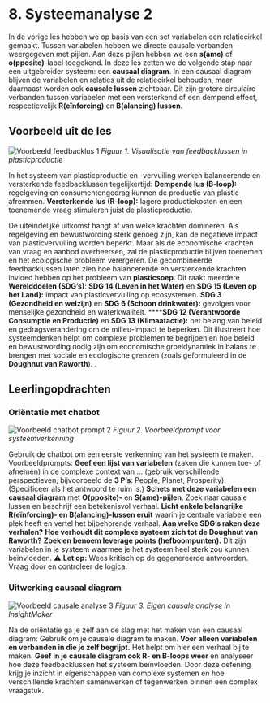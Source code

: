 # 8. Systeemanalyse 2

In de vorige les hebben we op basis van een set variabelen een relatiecirkel gemaakt. Tussen variabelen hebben we directe causale verbanden weergegeven met pijlen. Aan deze pijlen hebben we een **s(ame)** of **o(pposite)**-label toegekend.
In deze les zetten we de volgende stap naar een uitgebreider systeem: een **causaal diagram**. In een causaal diagram blijven de variabelen en relaties uit de relatiecirkel behouden, maar daarnaast worden ook **causale lussen** zichtbaar. Dit zijn grotere circulaire verbanden tussen variabelen met een versterkend of een dempend effect, respectievelijk **R(eïnforcing)** en **B(alancing) lussen**.

## Voorbeeld uit de les

![Voorbeeld feedbacklus 1](img/voorbeeld-feedbacklus-1.png)
*Figuur 1. Visualisatie van feedbacklussen in plasticproductie*

In het systeem van plasticproductie en -vervuiling werken balancerende en versterkende feedbacklussen tegelijkertijd:
**Dempende lus (B-loop):** regelgeving en consumentengedrag kunnen de productie van plastic afremmen.
**Versterkende lus (R-loop):** lagere productiekosten en een toenemende vraag stimuleren juist de plasticproductie.

De uiteindelijke uitkomst hangt af van welke krachten domineren. Als regelgeving en bewustwording sterk genoeg zijn, kan de negatieve impact van plasticvervuiling worden beperkt. Maar als de economische krachten van vraag en aanbod overheersen, zal de plasticproductie blijven toenemen en het ecologische probleem verergeren.
De gecombineerde feedbacklussen laten zien hoe balancerende en versterkende krachten invloed hebben op het probleem van **plasticsoep**. Dit raakt meerdere **Werelddoelen (SDG’s)**:
**SDG 14 (Leven in het Water)** en **SDG 15 (Leven op het Land):** impact van plasticvervuiling op ecosystemen.
**SDG 3 (Gezondheid en welzijn)** en **SDG 6 (Schoon drinkwater):** gevolgen voor menselijke gezondheid en waterkwaliteit.
******SDG 12 (Verantwoorde Consumptie en Productie)** en **SDG 13 (Klimaatactie):** het belang van beleid en gedragsverandering om de milieu-impact te beperken.
Dit illustreert hoe systeemdenken helpt om complexe problemen te begrijpen en hoe beleid en bewustwording nodig zijn om economische groeidynamiek in balans te brengen met sociale en ecologische grenzen (zoals geformuleerd in de **Doughnut van Raworth**).
. 
## Leerlingopdrachten

### Oriëntatie met chatbot

![Voorbeeld chatbot prompt 2](img/chatbot-prompt-2.png)
*Figuur 2. Voorbeeldprompt voor systeemverkenning*

Gebruik de chatbot om een eerste verkenning van het systeem te maken. Voorbeeldprompts:
**Geef een lijst van variabelen** (zaken die kunnen toe- of afnemen) in de complexe context van … (gebruik verschillende perspectieven, bijvoorbeeld de **3 P’s**: People, Planet, Prosperity). (Specificeer als het antwoord te ruim is.)
**Schets met deze variabelen een causaal diagram** met **O(pposite)-** en **S(ame)-pijlen**. Zoek naar causale lussen en beschrijf een betekenisvol verhaal.
**Licht enkele belangrijke R(eïnforcing)- en B(alancing)-lussen eruit** waarin je centrale variabele een plek heeft en vertel het bijbehorende verhaal.
**Aan welke SDG’s raken deze verhalen?**
**Hoe verhoudt dit complexe systeem zich tot de Doughnut van Raworth?**
**Zoek en benoem leverage points (hefboompunten).** Dit zijn variabelen in je systeem waarmee je het systeem heel sterk zou kunnen beïnvloeden.
⚠️ **Let op:** Wees kritisch op de gegenereerde antwoorden. Vraag door en controleer de logica.
### Uitwerking causaal diagram

![Voorbeeld causale analyse 3](img/causale-analyse-3.png)
*Figuur 3. Eigen causale analyse in InsightMaker*

Na de oriëntatie ga je zelf aan de slag met het maken van een causaal diagram:
Gebruik  om je causale diagram te maken.
**Voer alleen variabelen en verbanden in die je zelf begrijpt.** Het helpt om hier een verhaal bij te maken.
**Geef in je causale diagram ook R- en B-loops weer** en analyseer hoe deze feedbacklussen het systeem beïnvloeden.
Door deze oefening krijg je inzicht in eigenschappen van complexe systemen en hoe verschillende krachten samenwerken of tegenwerken binnen een complex vraagstuk.
